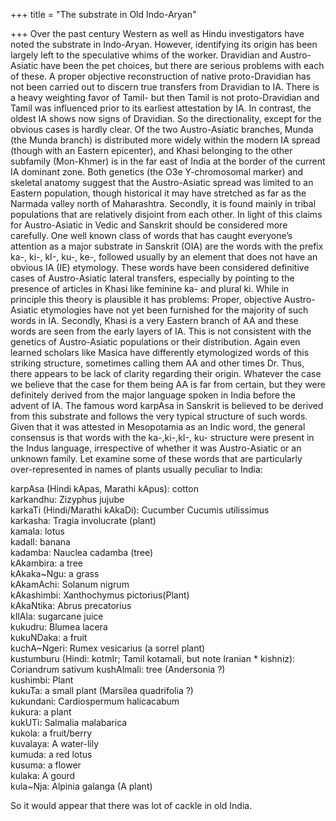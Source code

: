 +++
title = "The substrate in Old Indo-Aryan"

+++
Over the past century Western as well as Hindu investigators have noted
the substrate in Indo-Aryan. However, identifying its origin has been
largely left to the speculative whims of the worker. Dravidian and
Austro-Asiatic have been the pet choices, but there are serious problems
with each of these. A proper objective reconstruction of native
proto-Dravidian has not been carried out to discern true transfers from
Dravidian to IA. There is a heavy weighting favor of Tamil- but then
Tamil is not proto-Dravidian and Tamil was influenced prior to its
earliest attestation by IA. In contrast, the oldest IA shows now signs
of Dravidian. So the directionality, except for the obvious cases is
hardly clear. Of the two Austro-Asiatic branches, Munda (the Munda
branch) is distributed more widely within the modern IA spread (though
with an Eastern epicenter), and Khasi belonging to the other subfamily
(Mon-Khmer) is in the far east of India at the border of the current IA
dominant zone. Both genetics (the O3e Y-chromosomal marker) and skeletal
anatomy suggest that the Austro-Asiatic spread was limited to an Eastern
population, though historical it may have stretched as far as the
Narmada valley north of Maharashtra. Secondly, it is found mainly in
tribal populations that are relatively disjoint from each other. In
light of this claims for Austro-Asiatic in Vedic and Sanskrit should be
considered more carefully. One well known class of words that has caught
everyone’s attention as a major substrate in Sanskrit (OIA) are the
words with the prefix ka-, ki-, kI-, ku-, ke-, followed usually by an
element that does not have an obvious IA (IE) etymology. These words
have been considered definitive cases of Austro-Asiatic lateral
transfers, especially by pointing to the presence of articles in Khasi
like feminine ka- and plural ki. While in principle this theory is
plausible it has problems: Proper, objective Austro-Asiatic etymologies
have not yet been furnished for the majority of such words in IA.
Secondly, Khasi is a very Eastern branch of AA and these words are seen
from the early layers of IA. This is not consistent with the genetics of
Austro-Asiatic populations or their distribution. Again even learned
scholars like Masica have differently etymologized words of this
striking structure, sometimes calling them AA and other times Dr. Thus,
there appears to be lack of clarity regarding their origin. Whatever the
case we believe that the case for them being AA is far from certain, but
they were definitely derived from the major language spoken in India
before the advent of IA. The famous word karpAsa in Sanskrit is believed
to be derived from this substrate and follows the very typical structure
of such words. Given that it was attested in Mesopotamia as an Indic
word, the general consensus is that words with the ka-,ki-,kI-, ku-
structure were present in the Indus language, irrespective of whether it
was Austro-Asiatic or an unknown family. Let examine some of these words
that are particularly over-represented in names of plants usually
peculiar to India:

karpAsa (Hindi kApas, Marathi kApus): cotton  
karkandhu: Zizyphus jujube  
karkaTi (Hindi/Marathi kAkaDi): Cucumber Cucumis utilissimus  
karkasha: Tragia involucrate (plant)  
kamala: lotus  
kadalI: banana  
kadamba: Nauclea cadamba (tree)  
kAkambira: a tree  
kAkaka\~Ngu: a grass  
kAkamAchi: Solanum nigrum  
kAkashimbi: Xanthochymus pictorius(Plant)  
kAkaNtika: Abrus precatorius  
kIlAla: sugarcane juice  
kukudru: Blumea lacera  
kukuNDaka: a fruit  
kuchA\~Ngeri: Rumex vesicarius (a sorrel plant)  
kustumburu (Hindi: kotmIr; Tamil kotamali, but note Iranian \* kishniz):
Coriandrum sativum kushAlmali: tree (Andersonia ?)  
kushimbi: Plant  
kukuTa: a small plant (Marsilea quadrifolia ?)  
kukundani: Cardiospermum halicacabum  
kukura: a plant  
kukUTi: Salmalia malabarica  
kukola: a fruit/berry  
kuvalaya: A water-lily  
kumuda: a red lotus  
kusuma: a flower  
kulaka: A gourd  
kula\~Nja: Alpinia galanga (A plant)

So it would appear that there was lot of cackle in old India.
